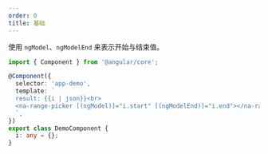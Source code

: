 ```yaml
---
order: 0
title: 基础
---
```


使用 `ngModel`、`ngModelEnd` 来表示开始与结束值。

```ts
import { Component } from '@angular/core';

@Component({
  selector: 'app-demo',
  template: `
  result: {{i | json}}<br>
  <na-range-picker [(ngModel)]="i.start" [(ngModelEnd)]="i.end"></na-range-picker>
  `,
})
export class DemoComponent {
  i: any = {};
}
```
